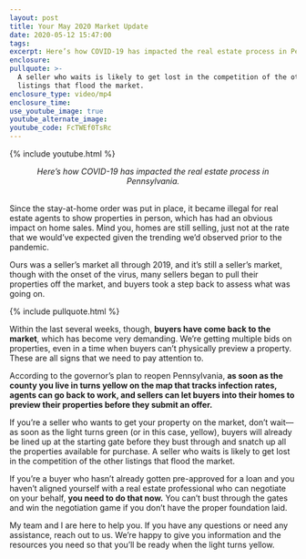 ```yaml
---
layout: post
title: Your May 2020 Market Update
date: 2020-05-12 15:47:00
tags:
excerpt: Here’s how COVID-19 has impacted the real estate process in Pennsylvania.
enclosure:
pullquote: >-
  A seller who waits is likely to get lost in the competition of the other
  listings that flood the market.
enclosure_type: video/mp4
enclosure_time:
use_youtube_image: true
youtube_alternate_image:
youtube_code: FcTWEf0TsRc
---
```


{% include youtube.html %}

<center><em>Here&rsquo;s how COVID-19 has impacted the real estate process in Pennsylvania. </em></center>

<center>&nbsp;</center>

Since the stay-at-home order was put in place, it became illegal for real estate agents to show properties in person, which has had an obvious impact on home sales. Mind you, homes are still selling, just not at the rate that we would’ve expected given the trending we’d observed prior to the pandemic.&nbsp;

Ours was a seller’s market all through 2019, and it’s still a seller’s market, though with the onset of the virus, many sellers began to pull their properties off the market, and buyers took a step back to assess what was going on.

{% include pullquote.html %}

Within the last several weeks, though, **buyers have come back to the market**, which has become very demanding. We’re getting multiple bids on properties, even in a time when buyers can’t physically preview a property. These are all signs that we need to pay attention to.

According to the governor’s plan to reopen Pennsylvania, **as soon as the county you live in turns yellow on the map that tracks infection rates, agents can go back to work, and sellers can let buyers into their homes to preview their properties before they submit an offer.**

If you’re a seller who wants to get your property on the market, don’t wait—as soon as the light turns green (or in this case, yellow), buyers will already be lined up at the starting gate before they bust through and snatch up all the properties available for purchase. A seller who waits is likely to get lost in the competition of the other listings that flood the market.

If you’re a buyer who hasn’t already gotten pre-approved for a loan and you haven’t aligned yourself with a real estate professional who can negotiate on your behalf, **you need to do that now.** You can’t bust through the gates and win the negotiation game if you don’t have the proper foundation laid.

My team and I are here to help you. If you have any questions or need any assistance, reach out to us. We’re happy to give you information and the resources you need so that you’ll be ready when the light turns yellow.